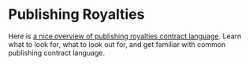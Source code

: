 Publishing Royalties
====================
Here is [a nice overview of publishing royalties contract language](http://accrispin.blogspot.com/2011/05/contract-red-flag-net-profit-royalties.html). Learn what to look for, what to look out for, and get familiar with common publishing contract language.